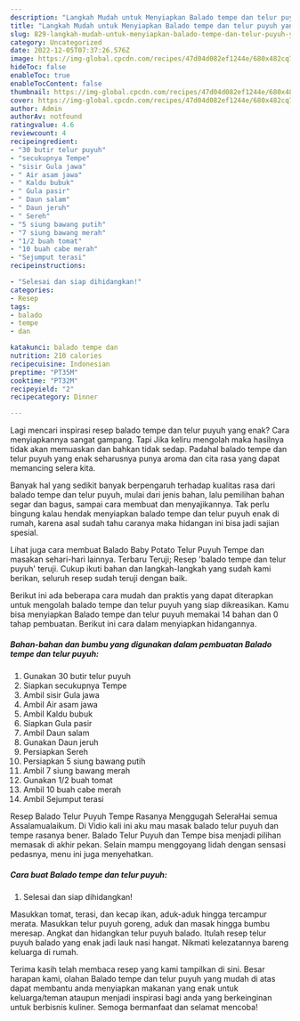 ```yaml
---
description: "Langkah Mudah untuk Menyiapkan Balado tempe dan telur puyuh yang Enak Banget, Buat Buka Puasa}"
title: "Langkah Mudah untuk Menyiapkan Balado tempe dan telur puyuh yang Enak Banget, Buat Buka Puasa}"
slug: 829-langkah-mudah-untuk-menyiapkan-balado-tempe-dan-telur-puyuh-yang-enak-banget-buat-buka-puasa
category: Uncategorized
date: 2022-12-05T07:37:26.576Z
image: https://img-global.cpcdn.com/recipes/47d04d082ef1244e/680x482cq70/balado-tempe-dan-telur-puyuh-foto-resep-utama.jpg
hideToc: false
enableToc: true
enableTocContent: false
thumbnail: https://img-global.cpcdn.com/recipes/47d04d082ef1244e/680x482cq70/balado-tempe-dan-telur-puyuh-foto-resep-utama.jpg
cover: https://img-global.cpcdn.com/recipes/47d04d082ef1244e/680x482cq70/balado-tempe-dan-telur-puyuh-foto-resep-utama.jpg
author: Admin
authorAv: notfound
ratingvalue: 4.6
reviewcount: 4
recipeingredient:
- "30 butir telur puyuh"
- "secukupnya Tempe"
- "sisir Gula jawa"
- " Air asam jawa"
- " Kaldu bubuk"
- " Gula pasir"
- " Daun salam"
- " Daun jeruh"
- " Sereh"
- "5 siung bawang putih"
- "7 siung bawang merah"
- "1/2 buah tomat"
- "10 buah cabe merah"
- "Sejumput terasi"
recipeinstructions:

- "Selesai dan siap dihidangkan!"
categories:
- Resep
tags:
- balado
- tempe
- dan

katakunci: balado tempe dan 
nutrition: 210 calories
recipecuisine: Indonesian
preptime: "PT35M"
cooktime: "PT32M"
recipeyield: "2"
recipecategory: Dinner

---
```



Lagi mencari inspirasi resep balado tempe dan telur puyuh yang enak? Cara menyiapkannya sangat gampang. Tapi Jika keliru mengolah maka hasilnya tidak akan memuaskan dan bahkan tidak sedap. Padahal balado tempe dan telur puyuh yang enak seharusnya punya aroma dan cita rasa yang dapat memancing selera kita.


Banyak hal yang sedikit banyak berpengaruh terhadap kualitas rasa dari balado tempe dan telur puyuh, mulai dari jenis bahan, lalu pemilihan bahan segar dan bagus, sampai cara membuat dan menyajikannya. Tak perlu bingung kalau hendak menyiapkan balado tempe dan telur puyuh enak di rumah, karena asal sudah tahu caranya maka hidangan ini bisa jadi sajian spesial.

Lihat juga cara membuat Balado Baby Potato Telur Puyuh Tempe dan masakan sehari-hari lainnya. Terbaru Teruji; Resep &#39;balado tempe dan telur puyuh&#39; teruji. Cukup ikuti bahan dan langkah-langkah yang sudah kami berikan, seluruh resep sudah teruji dengan baik.


Berikut ini ada beberapa cara mudah dan praktis yang dapat diterapkan untuk mengolah balado tempe dan telur puyuh yang siap dikreasikan. Kamu bisa menyiapkan Balado tempe dan telur puyuh memakai 14 bahan dan 0 tahap pembuatan. Berikut ini cara dalam menyiapkan hidangannya.

<!--inarticleads1-->

##### Bahan-bahan dan bumbu yang digunakan dalam pembuatan Balado tempe dan telur puyuh:

1. Gunakan 30 butir telur puyuh
1. Siapkan secukupnya Tempe
1. Ambil sisir Gula jawa
1. Ambil  Air asam jawa
1. Ambil  Kaldu bubuk
1. Siapkan  Gula pasir
1. Ambil  Daun salam
1. Gunakan  Daun jeruh
1. Persiapkan  Sereh
1. Persiapkan 5 siung bawang putih
1. Ambil 7 siung bawang merah
1. Gunakan 1/2 buah tomat
1. Ambil 10 buah cabe merah
1. Ambil Sejumput terasi


Resep Balado Telur Puyuh Tempe Rasanya Menggugah SeleraHai semua Assalamualaikum. Di Vidio kali ini aku mau masak balado telur puyuh dan tempe rasanya bener. Balado Telur Puyuh dan Tempe bisa menjadi pilihan memasak di akhir pekan. Selain mampu menggoyang lidah dengan sensasi pedasnya, menu ini juga menyehatkan. 

<!--inarticleads2-->

##### Cara buat Balado tempe dan telur puyuh:


1. Selesai dan siap dihidangkan!

Masukkan tomat, terasi, dan kecap ikan, aduk-aduk hingga tercampur merata. Masukkan telur puyuh goreng, aduk dan masak hingga bumbu meresap. Angkat dan hidangkan telur puyuh balado. Itulah resep telur puyuh balado yang enak jadi lauk nasi hangat. Nikmati kelezatannya bareng keluarga di rumah. 

Terima kasih telah membaca resep yang kami tampilkan di sini. Besar harapan kami, olahan Balado tempe dan telur puyuh yang mudah di atas dapat membantu anda menyiapkan makanan yang enak untuk keluarga/teman ataupun menjadi inspirasi bagi anda yang berkeinginan untuk berbisnis kuliner. Semoga bermanfaat dan selamat mencoba!
